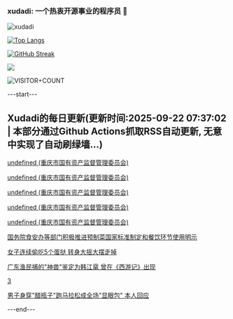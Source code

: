 ### xudadi: 一个热衷开源事业的程序员 👋

![xudadi](https://github-readme-stats-git-masterorgs-github-readme-stats-team.vercel.app/api?username=xudadi)

[![Top Langs](https://github-readme-stats.vercel.app/api/top-langs/?username=xudadi)](https://github.com/anuraghazra/github-readme-stats)

[![GitHub Streak](https://streak-stats.demolab.com?user=xudadi&locale=zh_Hans)](https://git.io/streak-stats)

![](https://raw.githubusercontent.com/xudadi/xudadi/main/assets/github-contribution-grid-snake.svg)

![VISITOR+COUNT](https://komarev.com/ghpvc/?username=xudadi&label=VISITOR+COUNT)


---start---

## Xudadi的每日更新(更新时间:2025-09-22 07:37:02 | 本部分通过Github Actions抓取RSS自动更新, 无意中实现了自动刷绿墙...)

[undefined (重庆市国有资产监督管理委员会)](https://dadilab.github.io/feeds/all.xml)

[undefined (重庆市国有资产监督管理委员会)](https://dadilab.github.io/feeds/all.xml)

[undefined (重庆市国有资产监督管理委员会)](https://dadilab.github.io/feeds/all.xml)

[undefined (重庆市国有资产监督管理委员会)](https://dadilab.github.io/feeds/all.xml)

[undefined (重庆市国有资产监督管理委员会)](https://dadilab.github.io/feeds/all.xml)

[国务院食安办等部门积极推进预制菜国家标准制定和餐饮环节使用明示](https://m.163.com/news/article/KA0MQ7SJ000189PS.html)

[女子连续偷吃5个蛋挞 转身大摇大摆走掉](https://m.163.com/news/article/KA0M7O9E053469LG.html)

[广东渔民捕的"神兽"鉴定为韩江鼋 曾在《西游记》出现](https://m.163.com/news/article/KA0M7NV0053469LG.html)

[3](https://m.163.com/touch/news/sub/domestic)

[男子身穿"醋瓶子"跑马拉松成全场"显眼包" 本人回应](https://m.163.com/news/article/KA0M7NJK053469LG.html)

---end---
